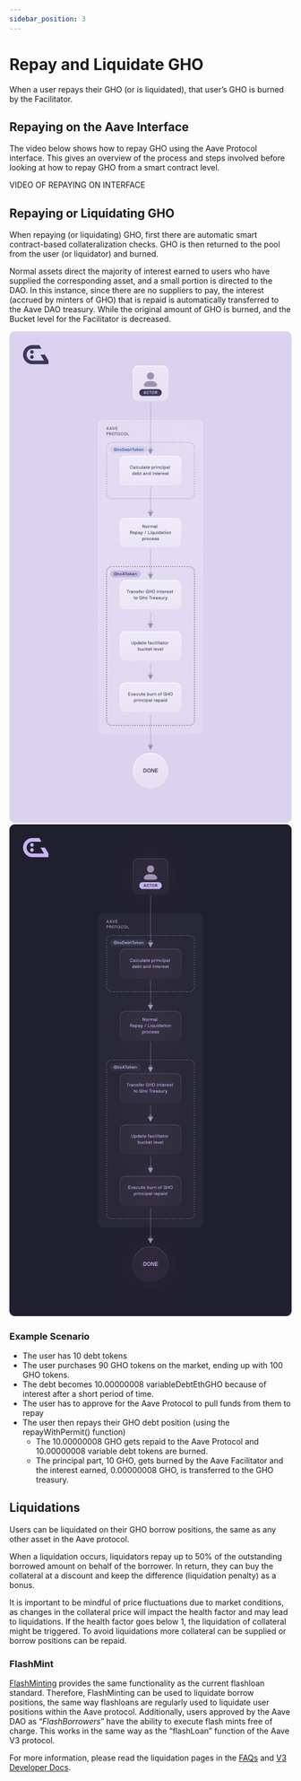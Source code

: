 ```yaml
---
sidebar_position: 3
---
```


# Repay and Liquidate GHO

When a user repays their GHO (or is liquidated), that user’s GHO is burned by the Facilitator.

## Repaying on the Aave Interface

The video below shows how to repay GHO using the Aave Protocol interface. This gives an overview of the process and steps involved before looking at how to repay GHO from a smart contract level.

VIDEO OF REPAYING ON INTERFACE

## Repaying or Liquidating GHO

When repaying (or liquidating) GHO, first there are automatic smart contract-based collateralization checks. GHO is then returned to the pool from the user (or liquidator) and burned.

Normal assets direct the majority of interest earned to users who have supplied the corresponding asset, and a small portion is directed to the DAO. In this instance, since there are no suppliers to pay, the interest (accrued by minters of GHO) that is repaid is automatically transferred to the Aave DAO treasury. While the original amount of GHO is burned, and the Bucket level for the Facilitator is decreased.

![Repay Diagram](../../assets/Repay_and_liquidate_dark.png#gh-dark-mode-only)
![Repay Diagram](../../assets/Repay_and_liquidate.png#gh-light-mode-only)

### Example Scenario

- The user has 10 debt tokens
- The user purchases 90 GHO tokens on the market, ending up with 100 GHO tokens.
- The debt becomes 10.00000008 variableDebtEthGHO because of interest after a short period of time.
- The user has to approve for the Aave Protocol to pull funds from them to repay
- The user then repays their GHO debt position (using the repayWithPermit() function)
  - The 10.00000008 GHO gets repaid to the Aave Protocol and 10.00000008 variable debt tokens are burned.
  - The principal part, 10 GHO, gets burned by the Aave Facilitator and the interest earned, 0.00000008 GHO, is transferred to the GHO treasury.

## Liquidations

Users can be liquidated on their GHO borrow positions, the same as any other asset in the Aave protocol.

When a liquidation occurs, liquidators repay up to 50% of the outstanding borrowed amount on behalf of the borrower. In return, they can buy the collateral at a discount and keep the difference (liquidation penalty) as a bonus.

It is important to be mindful of price fluctuations due to market conditions, as changes in the collateral price will impact the health factor and may lead to liquidations. If the health factor goes below 1, the liquidation of collateral might be triggered. To avoid liquidations more collateral can be supplied or borrow positions can be repaid.

### FlashMint

[FlashMinting](flashmint.md) provides the same functionality as the current flashloan standard. Therefore, FlashMinting can be used to liquidate borrow positions, the same way flashloans are regularly used to liquidate user positions within the Aave protocol. Additionally, users approved by the Aave DAO as “_FlashBorrowers_” have the ability to execute flash mints free of charge. This works in the same way as the “flashLoan” function of the Aave V3 protocol.

For more information, please read the liquidation pages in the [FAQs](https://docs.aave.com/faq/liquidations) and [V3 Developer Docs](https://docs.aave.com/developers/guides/liquidations).
